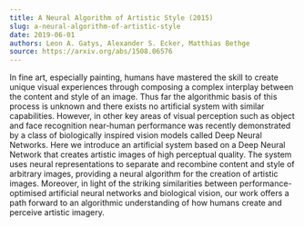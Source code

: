 ```yaml
---
title: A Neural Algorithm of Artistic Style (2015)
slug: a-neural-algorithm-of-artistic-style
date: 2019-06-01
authors: Leon A. Gatys, Alexander S. Ecker, Matthias Bethge
source: https://arxiv.org/abs/1508.06576
---
```


In fine art, especially painting, humans have mastered the skill to create unique visual experiences through composing a complex interplay between the content and style of an image. Thus far the algorithmic basis of this process is unknown and there exists no artificial system with similar capabilities. However, in other key areas of visual perception such as object and face recognition near-human performance was recently demonstrated by a class of biologically inspired vision models called Deep Neural Networks. Here we introduce an artificial system based on a Deep Neural Network that creates artistic images of high perceptual quality. The system uses neural representations to separate and recombine content and style of arbitrary images, providing a neural algorithm for the creation of artistic images. Moreover, in light of the striking similarities between performance-optimised artificial neural networks and biological vision, our work offers a path forward to an algorithmic understanding of how humans create and perceive artistic imagery.
